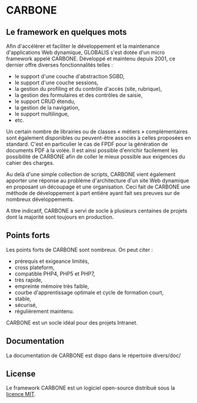 # CARBONE

## Le framework en quelques mots
Afin d'accélérer et faciliter le développement et la maintenance d'applications Web dynamique, GLOBALIS s'est dotée d'un micro framework appelé CARBONE. Développé et maintenu depuis 2001, ce dernier offre diverses fonctionnalités telles :

- le support d'une couche d'abstraction SGBD,
- le support d'une couche sessions,
- la gestion du profiling et du contrôle d'accès (site, rubrique),
- la gestion des formulaires et des contrôles de saisie,
- le support CRUD étendu,
- la gestion de la navigation,
- le support multilingue,
- etc.

Un certain nombre de librairies ou de classes « métiers » complémentaires sont également disponibles ou peuvent-être associés à celles proposées en standard. C'est en particulier le cas de FPDF pour la génération de documents PDF à la volée. Il est ainsi possible d'enrichir facilement les possibilité de CARBONE afin de coller le mieux possible aux exigences du cahier des charges.

Au delà d'une simple collection de scripts, CARBONE vient également apporter une réponse au problème d'architecture d'un site Web dynamique en proposant un découpage et une organisation. Ceci fait de CARBONE une méthode de développement à part entière ayant fait ses preuves sur de nombreux développements.

A titre indicatif, CARBONE a servi de socle à plusieurs centaines de projets dont la majorité sont toujours en production.

## Points forts

Les points forts de CARBONE sont nombreux. On peut citer : 

- prérequis et exigeance limités,
- cross plateform,
- compatible PHP4, PHP5 et PHP7,
- très rapide,
- empreinte mémoire très faible,
- courbe d'apprentissage optimale et cycle de formation court,
- stable,
- sécurisé,
- régulièrement maintenu.

CARBONE est un socle idéal pour des projets Intranet.

## Documentation

La documentation de CARBONE est dispo dans le répertoire divers/doc/

## License

Le framework CARBONE est un logiciel open-source distribué sous la [licence MIT](http://opensource.org/licenses/MIT).
